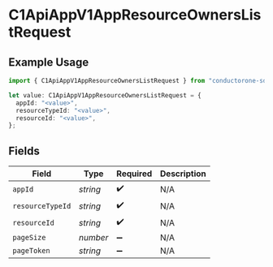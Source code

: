 # C1ApiAppV1AppResourceOwnersListRequest

## Example Usage

```typescript
import { C1ApiAppV1AppResourceOwnersListRequest } from "conductorone-sdk-typescript/sdk/models/operations";

let value: C1ApiAppV1AppResourceOwnersListRequest = {
  appId: "<value>",
  resourceTypeId: "<value>",
  resourceId: "<value>",
};
```

## Fields

| Field              | Type               | Required           | Description        |
| ------------------ | ------------------ | ------------------ | ------------------ |
| `appId`            | *string*           | :heavy_check_mark: | N/A                |
| `resourceTypeId`   | *string*           | :heavy_check_mark: | N/A                |
| `resourceId`       | *string*           | :heavy_check_mark: | N/A                |
| `pageSize`         | *number*           | :heavy_minus_sign: | N/A                |
| `pageToken`        | *string*           | :heavy_minus_sign: | N/A                |